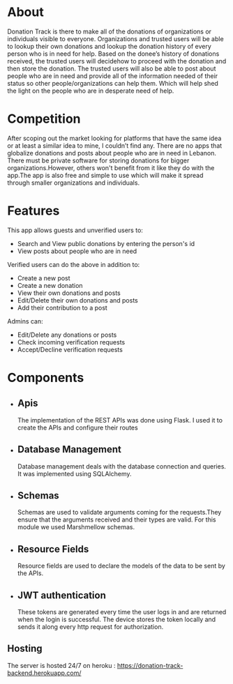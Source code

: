 # About

Donation Track is there to make all of the donations of organizations or individuals visible to everyone. Organizations and trusted users will be able to lookup their own donations and lookup the donation history of every person who is in need for help.
Based on the donee’s history of donations received, the trusted users will decidehow to proceed with the donation and then store the donation. The trusted users will also be able to post about people who are in need and provide all of the information needed of their status so other people/organizations can help them. Which will help shed the light on the people who are in desperate need of help.

# Competition

After scoping out the market looking for platforms that have the same idea or at least a similar idea to mine, I couldn’t find any. There are no apps that globalize donations and posts about people who are in need in Lebanon. There must be private software for storing donations for bigger organizations.However, others won't benefit from it like they do with the app.The app is also free and simple to use which will make it spread through smaller organizations and individuals.

# Features

This app allows guests and unverified users to:

- Search and View public donations by entering the person's id
- View posts about people who are in need

Verified users can do the above in addition to:
 
 - Create a new post
 - Create a new donation
 - View their own donations and posts
 - Edit/Delete their own donations and posts
 - Add their contribution to a post 

Admins can:

- Edit/Delete any donations or posts
- Check incoming verification requests
- Accept/Decline verification requests

# Components

- ## Apis

  The implementation of the REST APIs was done using Flask. I used it to create the APIs and configure their routes

- ## Database Management

  Database management deals with the database connection and queries. It was implemented using SQLAlchemy. 


- ## Schemas
    
    Schemas are used to validate arguments coming for the requests.They ensure that the arguments received and their types are valid. For this module we used Marshmellow schemas. 

- ## Resource Fields
    Resource fields are used to declare the models of the data to be sent by the APIs.

- ## JWT authentication

    These tokens are generated every time the user logs in and are returned when the login is successful. The device stores the token locally and sends it along every http request for authorization.  

## Hosting 

The server is hosted 24/7 on heroku : https://donation-track-backend.herokuapp.com/

